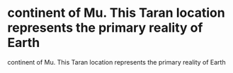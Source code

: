 # continent of Mu. This Taran location represents the primary reality of Earth

continent of Mu. This Taran location represents the primary reality of Earth